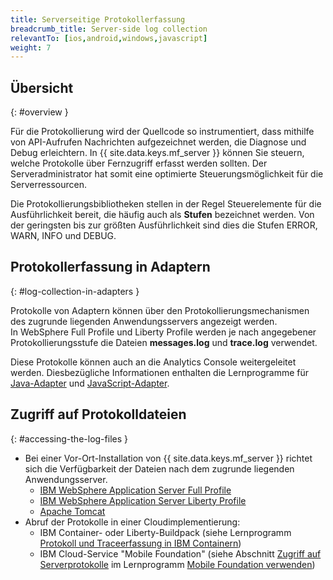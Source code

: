 ```yaml
---
title: Serverseitige Protokollerfassung
breadcrumb_title: Server-side log collection
relevantTo: [ios,android,windows,javascript]
weight: 7
---
```

<!-- NLS_CHARSET=UTF-8 -->
## Übersicht
{: #overview }

Für die Protokollierung wird der Quellcode so instrumentiert, dass mithilfe von API-Aufrufen Nachrichten aufgezeichnet werden, die Diagnose und Debug erleichtern. In {{ site.data.keys.mf_server }} können Sie steuern, welche Protokolle über Fernzugriff erfasst werden sollten. Der Serveradministrator hat somit eine optimierte Steuerungsmöglichkeit für die Serverressourcen. 

Die Protokollierungsbibliotheken stellen in der Regel Steuerelemente für die Ausführlichkeit bereit, die häufig auch als **Stufen** bezeichnet werden. Von der geringsten bis zur größten Ausführlichkeit sind dies die Stufen ERROR, WARN, INFO und DEBUG.

## Protokollerfassung in Adaptern
{: #log-collection-in-adapters }

Protokolle von Adaptern können über den Protokollierungsmechanismen des zugrunde liegenden Anwendungsservers angezeigt werden.   
In WebSphere Full Profile und Liberty Profile werden
je nach angegebener Protokollierungsstufe die Dateien **messages.log** und **trace.log** verwendet. 

Diese Protokolle können auch an die Analytics Console weitergeleitet werden.
Diesbezügliche Informationen enthalten die Lernprogramme für [Java-Adapter](java-adapter) und [JavaScript-Adapter](javascript-adapter).

## Zugriff auf Protokolldateien
{: #accessing-the-log-files }

* Bei einer Vor-Ort-Installation von {{ site.data.keys.mf_server }} richtet sich die Verfügbarkeit der Dateien nach dem zugrunde liegenden Anwendungsserver. 
    * [IBM WebSphere Application Server Full Profile](http://ibm.biz/knowctr#SSEQTP_8.5.5/com.ibm.websphere.base.doc/ae/ttrb_trcover.html)
    * [IBM WebSphere Application Server Liberty Profile](http://ibm.biz/knowctr#SSEQTP_8.5.5/com.ibm.websphere.wlp.doc/ae/rwlp_logging.html?cp=SSEQTP_8.5.5%2F1-16-0-0)
    * [Apache Tomcat](http://tomcat.apache.org/tomcat-7.0-doc/logging.html)
* Abruf der Protokolle in einer Cloudimplementierung: 
    * IBM Container- oder Liberty-Buildpack (siehe Lernprogramm [Protokoll und Traceerfassung in IBM Containern](../../bluemix/mobilefirst-server-using-scripts/log-and-trace-collection/))
    * IBM Cloud-Service "Mobile Foundation" (siehe Abschnitt [Zugriff auf Serverprotokolle](../../bluemix/using-mobile-foundation/#accessing-server-logs) im Lernprogramm [Mobile Foundation verwenden](../../bluemix/using-mobile-foundation))
